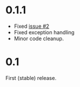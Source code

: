 # 0.1.1 #

  * Fixed [issue #2](https://code.google.com/p/litemvc/issues/detail?id=#2)
  * Fixed exception handling
  * Minor code cleanup.

# 0.1 #

First (stable) release.